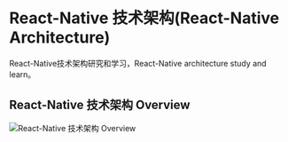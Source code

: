 # React-Native 技术架构(React-Native Architecture)

React-Native技术架构研究和学习，React-Native architecture study and learn。

## React-Native 技术架构 Overview

![React-Native 技术架构 Overview](React-Native技术架构.png)
